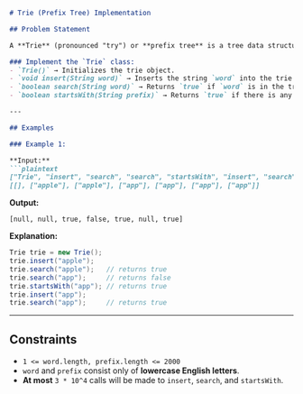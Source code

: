 ```md
# Trie (Prefix Tree) Implementation

## Problem Statement

A **Trie** (pronounced "try") or **prefix tree** is a tree data structure used to efficiently store and retrieve keys in a dataset of strings. This structure is commonly used in applications like **autocomplete** and **spell checking**.

### Implement the `Trie` class:
- `Trie()` → Initializes the trie object.
- `void insert(String word)` → Inserts the string `word` into the trie.
- `boolean search(String word)` → Returns `true` if `word` is in the trie, `false` otherwise.
- `boolean startsWith(String prefix)` → Returns `true` if there is any word in the trie that starts with `prefix`, `false` otherwise.

---

## Examples

### Example 1:

**Input:**
```plaintext
["Trie", "insert", "search", "search", "startsWith", "insert", "search"]
[[], ["apple"], ["apple"], ["app"], ["app"], ["app"], ["app"]]
```

**Output:**
```plaintext
[null, null, true, false, true, null, true]
```

**Explanation:**
```java
Trie trie = new Trie();
trie.insert("apple");
trie.search("apple");   // returns true
trie.search("app");     // returns false
trie.startsWith("app"); // returns true
trie.insert("app");
trie.search("app");     // returns true
```

---

## Constraints

- `1 <= word.length, prefix.length <= 2000`
- `word` and `prefix` consist only of **lowercase English letters**.
- **At most** `3 * 10^4` calls will be made to `insert`, `search`, and `startsWith`.
```